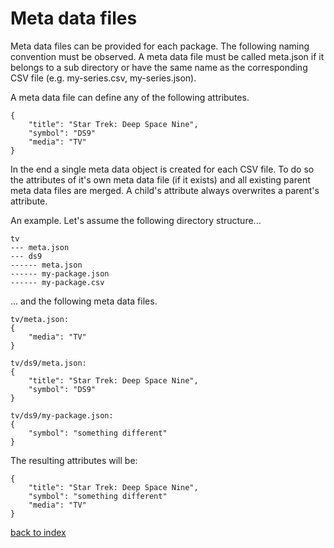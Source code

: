 # Meta data files

Meta data files can be provided for each package.
The following naming convention must be observed. A meta data file must be called meta.json if it belongs to a sub directory or have the same name as the corresponding CSV file (e.g. my-series.csv, my-series.json).

A meta data file can define any of the following attributes.

```
{
	"title": "Star Trek: Deep Space Nine",
	"symbol": "DS9"
	"media": "TV"
}
```

In the end a single meta data object is created for each CSV file. To do so the attributes of it's own meta data file (if it exists) and all existing parent meta data files are merged. A child's attribute always overwrites a parent's attribute.

An example. Let's assume the following directory structure...


```
tv
--- meta.json
--- ds9
------ meta.json
------ my-package.json
------ my-package.csv

```

... and the following meta data files.

```
tv/meta.json:
{
	"media": "TV"
}

tv/ds9/meta.json:
{
	"title": "Star Trek: Deep Space Nine",
	"symbol": "DS9"
}

tv/ds9/my-package.json:
{
	"symbol": "something different"
}
```


The resulting attributes will be:

```
{
	"title": "Star Trek: Deep Space Nine",
	"symbol": "something different"
	"media": "TV"
}
```

[back to index](../README.md)